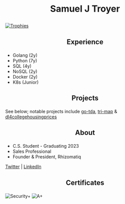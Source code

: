 # <p align="center">Samuel J Troyer</p>

[![Trophies](https://github-profile-trophy.vercel.app/?username=samjtro&theme=oldie&title=Commits,Repositories,Issues,PullRequest)](https://github.com/ryo-ma/github-profile-trophy)

## <p align="center">Experience</p>

- Golang (2y)
- Python (7y)
- SQL (4y)
- NoSQL (2y)
- Docker (2y)
- K8s (Junior)

## <p align="center">Projects</p>

See below; notable projects include [go-tda](https://github.com/samjtro/go-tda), [tri-map](https://github.com/samjtro/tri-map) & [dl4collegehousingprices](https://github.com/samjtro/dl4collegehousingprices)

## <p align="center">About</p>

- C.S. Student - Graduating 2023
- Sales Professional
- Founder & President, Rhizomatiq

[Twitter](https://twitter.com/samjtro) | [LinkedIn](https://www.linkedin.com/in/samtroyer/)

## <p align="center">Certificates</p>

![Security+](https://images.credly.com/images/74790a75-8451-400a-8536-92d792c5184a/CompTIA_Security_2Bce.png)
![A+](https://images.credly.com/images/63482325-a0d6-4f64-ae75-f5f33922c7d0/CompTIA_A_2Bce.png)